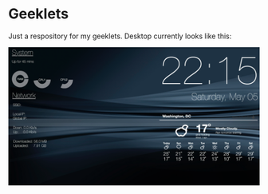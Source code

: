 # Geeklets

Just a respository for my geeklets. Desktop currently looks like this:

![desktop](./desktop.png)